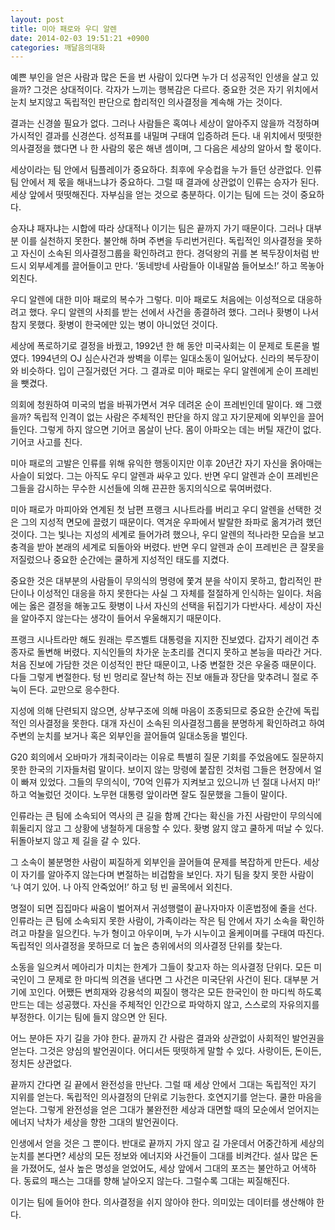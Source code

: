 ```yaml
---
layout: post
title: 미아 패로와 우디 알렌
date: 2014-02-03 19:51:21 +0900
categories: 깨달음의대화
---
```

  


예쁜 부인을 얻은 사람과 많은 돈을 번 사람이 있다면 누가 더 성공적인 인생을 살고 있을까? 그것은 상대적이다. 각자가 느끼는 행복감은 다르다. 중요한 것은 자기 위치에서 눈치 보지않고 독립적인 판단으로 합리적인 의사결정을 계속해 가는 것이다.

  


결과는 신경쓸 필요가 없다. 그러나 사람들은 혹여나 세상이 알아주지 않을까 걱정하며 가시적인 결과를 신경쓴다. 성적표를 내밀며 구태여 입증하려 든다. 내 위치에서 떳떳한 의사결정을 했다면 나 한 사람의 몫은 해낸 셈이며, 그 다음은 세상의 알아서 할 몫이다. 

  


세상이라는 팀 안에서 팀플레이가 중요하다. 최후에 우승컵을 누가 들던 상관없다. 인류팀 안에서 제 몫을 해내느냐가 중요하다. 그럴 때 결과에 상관없이 인류는 승자가 된다. 세상 앞에서 떳떳해진다. 자부심을 얻는 것으로 충분하다. 이기는 팀에 드는 것이 중요하다.

  


승자냐 패자냐는 시합에 따라 상대적나 이기는 팀은 끝까지 가기 때문이다. 그러나 대부분 이를 실천하지 못한다. 불안해 하며 주변을 두리번거린다. 독립적인 의사결정을 못하고 자신이 소속된 의사결정그룹을 확인하려고 한다. 경덕왕의 귀를 본 복두장이처럼 반드시 외부세계를 끌어들이고 만다. ‘동네방네 사람들아 이내말씀 들어보소!’ 하고 목놓아 외친다. 

  


우디 알렌에 대한 미아 패로의 복수가 그렇다. 미아 패로도 처음에는 이성적으로 대응하려고 했다. 우디 알렌의 사죄를 받는 선에서 사건을 종결하려 했다. 그러나 홧병이 나서 참지 못했다. 홧병이 한국에만 있는 병이 아니었던 것이다. 

  


세상에 폭로하기로 결정을 바꿨고, 1992년 한 해 동안 미국사회는 이 문제로 토론을 벌였다. 1994년의 OJ 심슨사건과 쌍벽을 이루는 일대소동이 일어났다. 신라의 복두장이와 비슷하다. 입이 근질거렸던 거다. 그 결과로 미아 패로는 우디 알렌에게 순이 프레빈을 뺏겼다. 

  


의회에 청원하여 미국의 법을 바꿔가면서 겨우 데려온 순이 프레빈인데 말이다. 왜 그랬을까? 독립적 인격이 없는 사람은 주체적인 판단을 하지 않고 자기문제에 외부인을 끌어들인다. 그렇게 하지 않으면 기어코 몸살이 난다. 몸이 아파오는 데는 버틸 재간이 없다. 기어코 사고를 친다. 

  


미아 패로의 고발은 인류를 위해 유익한 행동이지만 이후 20년간 자기 자신을 옭아매는 사슬이 되었다. 그는 아직도 우디 알렌과 싸우고 있다. 반면 우디 알렌과 순이 프레빈은 그들을 감시하는 무수한 시선들에 의해 끈끈한 동지의식으로 묶여버렸다.

  


미아 패로가 마피아와 연계된 첫 남편 프랭크 시나트라를 버리고 우디 알렌을 선택한 것은 그의 지성적 면모에 끌렸기 때문이다. 역겨운 우파에서 발랄한 좌파로 옮겨가려 했던 것이다. 그는 빛나는 지성의 세계로 들어가려 했으나, 우디 알렌의 적나라한 모습을 보고 충격을 받아 본래의 세계로 되돌아와 버렸다. 반면 우디 알렌과 순이 프레빈은 큰 잘못을 저질렀으나 중요한 순간에는 쿨하게 지성적인 태도를 지켰다.

  


중요한 것은 대부분의 사람들이 무의식의 명령에 쫓겨 분을 삭이지 못하고, 합리적인 판단이나 이성적인 대응을 하지 못한다는 사실 그 자체를 절절하게 인식하는 일이다. 처음에는 옳은 결정을 해놓고도 홧병이 나서 자신의 선택을 뒤집기가 다반사다. 세상이 자신을 알아주지 않는다는 생각이 들어서 우울해지기 때문이다. 

  


프랭크 시나트라만 해도 원래는 루즈벨트 대통령을 지지한 진보였다. 갑자기 레이건 추종자로 돌변해 버렸다. 지식인들의 차가운 눈초리를 견디지 못하고 본능을 따라간 거다. 처음 진보에 가담한 것은 이성적인 판단 때문이고, 나중 변절한 것은 우울증 때문이다. 다들 그렇게 변절한다. 텅 빈 멍리로 잘난척 하는 진보 애들과 장단을 맞추려니 절로 주눅이 든다. 교만으로 응수한다.

  


지성에 의해 단련되지 않으면, 상부구조에 의해 마음이 조종되므로 중요한 순간에 독립적인 의사결정을 못한다. 대개 자신이 소속된 의사결정그룹을 분명하게 확인하려고 하여 주변의 눈치를 보거나 혹은 외부인을 끌어들여 일대소동을 벌인다.

  


G20 회의에서 오바마가 개최국이라는 이유로 특별히 질문 기회를 주었음에도 질문하지 못한 한국의 기자들처럼 말이다. 보이지 않는 망령에 붙잡힌 것처럼 그들은 현장에서 얼이 빠져 있었다. 그들의 무의식이, ‘70억 인류가 지켜보고 있으니까 넌 절대 나서지 마!’ 하고 억눌렀던 것이다. 노무현 대통령 앞이라면 잘도 질문했을 그들이 말이다.

  


인류라는 큰 팀에 소속되어 역사의 큰 길을 함께 간다는 확신을 가진 사람만이 무의식에 휘둘리지 않고 그 상황에 냉철하게 대응할 수 있다. 홧병 앓지 않고 쿨하게 떠날 수 있다. 뒤돌아보지 않고 제 길을 갈 수 있다.

  


그 소속이 불분명한 사람이 찌질하게 외부인을 끌어들여 문제를 복잡하게 만든다. 세상이 자기를 알아주지 않는다며 변절하는 비겁함을 보인다. 자기 팀을 찾지 못한 사람이 ‘나 여기 있어. 나 아직 안죽었어!’ 하고 텅 빈 골목에서 외친다. 

  


명절이 되면 집집마다 싸움이 벌어져서 귀성행렬이 끝나자마자 이혼법정에 줄을 선다. 인류라는 큰 팀에 소속되지 못한 사람이, 가족이라는 작은 팀 안에서 자기 소속을 확인하려고 마찰을 일으킨다. 누가 형이고 아우이며, 누가 시누이고 올케이며를 구태여 따진다. 독립적인 의사결정을 못하므로 더 높은 층위에서의 의사결정 단위를 찾는다.

  


소동을 일으켜서 메아리가 미치는 한계가 그들이 찾고자 하는 의사결정 단위다. 모든 미국인이 그 문제로 한 마디씩 의견을 낸다면 그 사건은 미국단위 사건이 된다. 대부분 거기에 꼬인다. 어쨌든 변희재와 강용석의 찌질이 행각은 모든 한국인이 한 마디씩 하도록 만드는 데는 성공했다. 자신을 주체적인 인간으로 파악하지 않고, 스스로의 자유의지를 부정한다. 이기는 팀에 들지 않으면 안 된다. 

  


어느 분야든 자기 길을 가야 한다. 끝까지 간 사람은 결과와 상관없이 사회적인 발언권을 얻는다. 그것은 양심의 발언권이다. 어디서든 떳떳하게 말할 수 있다. 사랑이든, 돈이든, 정치든 상관없다. 

  


끝까지 간다면 길 끝에서 완전성을 만난다. 그럴 때 세상 안에서 그대는 독립적인 자기 지위를 얻는다. 독립적인 의사결정의 단위로 기능한다. 호연지기를 얻는다. 쿨한 마음을 얻는다. 그렇게 완전성을 얻은 그대가 불완전한 세상과 대면할 때의 모순에서 얻어지는 에너지 낙차가 세상을 향한 그대의 발언권이다. 

  


인생에서 얻을 것은 그 뿐이다. 반대로 끝까지 가지 않고 길 가운데서 어중간하게 세상의 눈치를 본다면? 세상의 모든 정보와 에너지와 사건들이 그대를 비켜간다. 설사 많은 돈을 가졌어도, 설사 높은 명성을 얻었어도, 세상 앞에서 그대의 포즈는 불안하고 어색하다. 동료의 패스는 그대를 향해 날아오지 않는다. 그럴수록 그대는 찌질해진다.

  


이기는 팀에 들어야 한다. 의사결정을 쉬지 않아야 한다. 의미있는 데이터를 생산해야 한다.